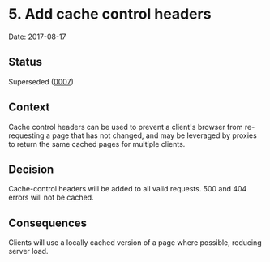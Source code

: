 # 5. Add cache control headers

Date: 2017-08-17

## Status

Superseded ([0007](https://github.com/nhsuk/connecting-to-services/blob/master/doc/adr/0007-remove-cache-control-headers.md))

## Context

Cache control headers can be used to prevent a client's browser from
re-requesting a page that has not changed, and may be leveraged by proxies to
return the same cached pages for multiple clients.

## Decision

Cache-control headers will be added to all valid requests. 500 and 404 errors
will not be cached.

## Consequences

Clients will use a locally cached version of a page where possible, reducing
server load.
